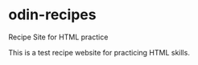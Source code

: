 # odin-recipes
Recipe Site for HTML practice

This is a test recipe website for practicing HTML skills.